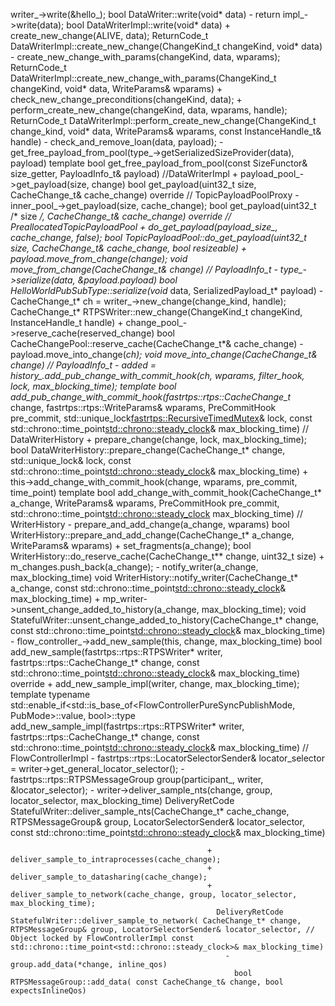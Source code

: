 
writer_->write(&hello_);
bool DataWriter::write(void* data)
    - return impl_->write(data);
      bool DataWriterImpl::write(void* data)
        + create_new_change(ALIVE, data);
          ReturnCode_t DataWriterImpl::create_new_change(ChangeKind_t changeKind, void* data)
            - create_new_change_with_params(changeKind, data, wparams);
              ReturnCode_t DataWriterImpl::create_new_change_with_params(ChangeKind_t changeKind, void* data, WriteParams& wparams)
                + check_new_change_preconditions(changeKind, data);
                + perform_create_new_change(changeKind, data, wparams, handle);
                  ReturnCode_t DataWriterImpl::perform_create_new_change(ChangeKind_t change_kind, void* data, WriteParams& wparams, const InstanceHandle_t& handle)
                    - check_and_remove_loan(data, payload);
                    - get_free_payload_from_pool(type_->getSerializedSizeProvider(data), payload)
                      template<typename SizeFunctor> 
                      bool get_free_payload_from_pool(const SizeFunctor& size_getter, PayloadInfo_t& payload) //DataWriterImpl
                        + payload_pool_->get_payload(size, change)
                          bool get_payload(uint32_t size, CacheChange_t& cache_change) override   // TopicPayloadPoolProxy
                            - inner_pool_->get_payload(size, cache_change);
                              bool get_payload(uint32_t /* size */, CacheChange_t& cache_change) override   // PreallocatedTopicPayloadPool
                                + do_get_payload(payload_size_, cache_change, false);
                                  bool TopicPayloadPool::do_get_payload(uint32_t size, CacheChange_t& cache_change, bool resizeable)
                        + payload.move_from_change(change);
                          void move_from_change(CacheChange_t& change)  // PayloadInfo_t
                    - type_->serialize(data, &payload.payload)
                      bool HelloWorldPubSubType::serialize(void* data, SerializedPayload_t* payload)
                    - CacheChange_t* ch = writer_->new_change(change_kind, handle);
                      CacheChange_t* RTPSWriter::new_change(ChangeKind_t changeKind, InstanceHandle_t handle)
                        + change_pool_->reserve_cache(reserved_change)
                          bool CacheChangePool::reserve_cache(CacheChange_t*& cache_change)
                    - payload.move_into_change(*ch);
                      void move_into_change(CacheChange_t& change)  // PayloadInfo_t
                    - added = history_.add_pub_change_with_commit_hook(ch, wparams, filter_hook, lock, max_blocking_time);
                      template<typename PreCommitHook>
                      bool add_pub_change_with_commit_hook(fastrtps::rtps::CacheChange_t* change, fastrtps::rtps::WriteParams& wparams, PreCommitHook pre_commit, std::unique_lock<fastrtps::RecursiveTimedMutex>& lock, const std::chrono::time_point<std::chrono::steady_clock>& max_blocking_time)   // DataWriterHistory
                        + prepare_change(change, lock, max_blocking_time);
                          bool DataWriterHistory::prepare_change(CacheChange_t* change, std::unique_lock<RecursiveTimedMutex>& lock, const std::chrono::time_point<std::chrono::steady_clock>& max_blocking_time)
                        + this->add_change_with_commit_hook(change, wparams, pre_commit, time_point)
                          template<typename PreCommitHook>
                          bool add_change_with_commit_hook(CacheChange_t* a_change, WriteParams& wparams, PreCommitHook pre_commit, std::chrono::time_point<std::chrono::steady_clock> max_blocking_time)   // WriterHistory
                            - prepare_and_add_change(a_change, wparams)
                              bool WriterHistory::prepare_and_add_change(CacheChange_t* a_change, WriteParams& wparams)
                                + set_fragments(a_change);
                                  bool WriterHistory::do_reserve_cache(CacheChange_t** change, uint32_t size)
                                + m_changes.push_back(a_change);
                            - notify_writer(a_change, max_blocking_time)
                              void WriterHistory::notify_writer(CacheChange_t* a_change, const std::chrono::time_point<std::chrono::steady_clock>& max_blocking_time)
                                + mp_writer->unsent_change_added_to_history(a_change, max_blocking_time);
                                  void StatefulWriter::unsent_change_added_to_history(CacheChange_t* change, const std::chrono::time_point<std::chrono::steady_clock>& max_blocking_time)
                                    - flow_controller_->add_new_sample(this, change, max_blocking_time)
                                      bool add_new_sample(fastrtps::rtps::RTPSWriter* writer, fastrtps::rtps::CacheChange_t* change, const std::chrono::time_point<std::chrono::steady_clock>& max_blocking_time) override
                                        + add_new_sample_impl(writer, change, max_blocking_time);
                                          template<typename PubMode = PublishMode>
                                          typename std::enable_if<std::is_base_of<FlowControllerPureSyncPublishMode, PubMode>::value, bool>::type
                                          add_new_sample_impl(fastrtps::rtps::RTPSWriter* writer, fastrtps::rtps::CacheChange_t* change, const std::chrono::time_point<std::chrono::steady_clock>& max_blocking_time)   // FlowControllerImpl
                                            - fastrtps::rtps::LocatorSelectorSender& locator_selector = writer->get_general_locator_selector();
                                            - fastrtps::rtps::RTPSMessageGroup group(participant_, writer, &locator_selector);
                                            - writer->deliver_sample_nts(change, group, locator_selector, max_blocking_time)
                                              DeliveryRetCode StatefulWriter::deliver_sample_nts(CacheChange_t* cache_change, RTPSMessageGroup& group, LocatorSelectorSender& locator_selector, const std::chrono::time_point<std::chrono::steady_clock>& max_blocking_time)

                                                + deliver_sample_to_intraprocesses(cache_change);
                                                + deliver_sample_to_datasharing(cache_change);
                                                + deliver_sample_to_network(cache_change, group, locator_selector, max_blocking_time);
                                                  DeliveryRetCode StatefulWriter::deliver_sample_to_network( CacheChange_t* change, RTPSMessageGroup& group, LocatorSelectorSender& locator_selector, // Object locked by FlowControllerImpl const std::chrono::time_point<std::chrono::steady_clock>& max_blocking_time)
                                                    - group.add_data(*change, inline_qos)
                                                      bool RTPSMessageGroup::add_data( const CacheChange_t& change, bool expectsInlineQos)

